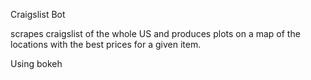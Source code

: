 Craigslist Bot

scrapes craigslist of the whole US and produces plots on a map 
of the locations with the best prices for a given item.

Using bokeh